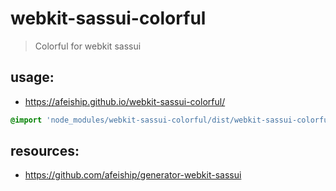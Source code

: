 # webkit-sassui-colorful
> Colorful for webkit sassui

## usage:
+ https://afeiship.github.io/webkit-sassui-colorful/

```scss
@import 'node_modules/webkit-sassui-colorful/dist/webkit-sassui-colorful.scss';
```


## resources:
+ https://github.com/afeiship/generator-webkit-sassui
